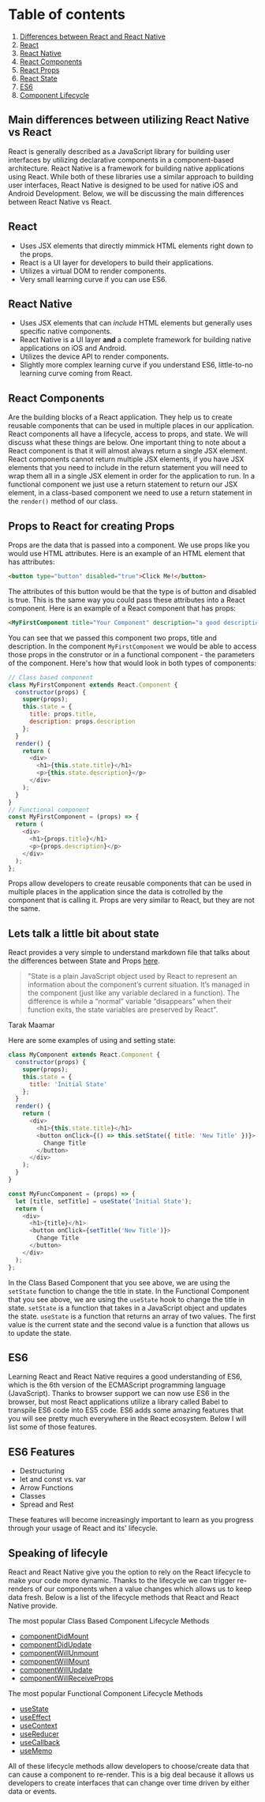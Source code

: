 # Table of contents
1. [Differences between React and React Native](#main-differences-between-utilizing-react-native-vs-react)
2. [React](#react)
3. [React Native](#react-native)
4. [React Components](#react-components)
5. [React Props](#props-to-react-for-creating-props)
6. [React State](#lets-talk-a-little-bit-about-state)
7. [ES6](#es6)
8. [Component Lifecycle](#speaking-of-lifecycle)

## Main differences between utilizing React Native vs React

React is generally described as a JavaScript library for building user interfaces by utilizing declarative components in a component-based architecture. React Native is a framework for building native applications using React. While both of these libraries use a similar approach to building user interfaces, React Native is designed to be used for native iOS and Android Development. Below, we will be discussing the main differences between React Native vs React.

## React

- Uses JSX elements that directly mimmick HTML elements right down to the props.
- React is a UI layer for developers to build their applications.
- Utilizes a virtual DOM to render components.
- Very small learning curve if you can use ES6.

## React Native

- Uses JSX elements that can *include* HTML elements but generally uses specific native components.
- React Native is a UI layer **and** a complete framework for building native applications on iOS and Android.
- Utilizes the device API to render components.
- Slightly more complex learning curve if you understand ES6, little-to-no learning curve coming from React.

## React Components
Are the building blocks of a React application. They help us to create reusable components that can be used in multiple places in our application. React components all have a lifecycle, access to props, and state. We will discuss what these things are below. One important thing to note about a React component is that it will almost always return a single JSX element. React components cannot return multiple JSX elements, if you have JSX elements that you need to include in the return statement you will need to wrap them all in a single JSX element in order for the application to run. In a functional component we just use a return statement to return our JSX element, in a class-based component we need to use a return statement in the `render()` method of our class.
## Props to React for creating Props
Props are the data that is passed into a component. We use props like you would use HTML attributes. Here is an example of an HTML element that has attributes:
```html
<button type="button" disabled="true">Click Me!</button>
```
The attributes of this button would be that the type is of button and disabled is true. This is the same way you could pass these attributes into a React component. Here is an example of a React component that has props:
```html
<MyFirstComponent title="Your Component" description="a good description">
```
You can see that we passed this component two props, title and description. In the component `MyFirstComponent` we would be able to access those props in the construtor or in a functional component - the parameters of the component. Here's how that would look in both types of components:
```javascript
// Class based component
class MyFirstComponent extends React.Component {
  constructor(props) {
    super(props);
    this.state = {
      title: props.title,
      description: props.description
    };
  }
  render() {
    return (
      <div>
        <h1>{this.state.title}</h1>
        <p>{this.state.description}</p>
      </div>
    );
  }
}
// Functional component
const MyFirstComponent = (props) => {
  return (
    <div>
      <h1>{props.title}</h1>
      <p>{props.description}</p>
    </div>
  );
};
```
Props allow developers to create reusable components that can be used in multiple places in the application since the data is cotrolled by the component that is calling it. Props are very similar to React, but they are not the same.

## Lets talk a little bit about state
React provides a very simple to understand markdown file that talks about the differences between State and Props [here](https://github.com/uberVU/react-guide/blob/master/props-vs-state.md). 

> "State is a plain JavaScript object used by React to represent an information about the component’s current situation. It’s managed in the component (just like any variable declared in a function). The difference is while a “normal” variable “disappears” when their function exits, the state variables are preserved by React".

Tarak Maamar

Here are some examples of using and setting state:
```javascript
class MyComponent extends React.Component {
  constructor(props) {
    super(props);
    this.state = {
      title: 'Initial State'
    };
  }
  render() {
    return (
      <div>
        <h1>{this.state.title}</h1>
        <button onClick={() => this.setState({ title: 'New Title' })}>
          Change Title
        </button>
      </div>
    );
  }
}

const MyFuncComponent = (props) => {
  let [title, setTitle] = useState('Initial State');
  return (
    <div>
      <h1>{title}</h1>
      <button onClick={setTitle('New Title')}>
        Change Title
      </button>
    </div>
  );
};
```
In the Class Based Component that you see above, we are using the `setState` function to change the title in state. In the Functional Component that you see above, we are using the `useState` hook to change the title in state. `setState` is a function that takes in a JavaScript object and updates the state. `useState` is a function that returns an array of two values. The first value is the current state and the second value is a function that allows us to update the state.

## ES6
Learning React and React Native requires a good understanding of ES6, which is the 6th version of the ECMAScript programming language (JavaScript). Thanks to browser support we can now use ES6 in the browser, but most React applications utilize a library called Babel to transpile ES6 code into ES5 code. ES6 adds some amazing features that you will see pretty much everywhere in the React ecosystem. Below I will list some of those features.

## ES6 Features

- Destructuring
- let and const vs. var
- Arrow Functions
- Classes
- Spread and Rest

These features will become increasingly important to learn as you progress through your usage of React and its' lifecycle.

## Speaking of lifecyle

React and React Native give you the option to rely on the React lifecycle to make your code more dynamic. Thanks to the lifecycle we can trigger re-renders of our components when a value changes which allows us to keep data fresh. Below is a list of the lifecycle methods that React and React Native provide.

The most popular Class Based Component Lifecycle Methods
- [componentDidMount](https://reactjs.org/docs/react-component.html#componentdidmount)
- [componentDidUpdate](https://reactjs.org/docs/react-component.html#componentdidupdate)
- [componentWillUnmount](https://reactjs.org/docs/react-component.html#componentwillunmount)
- [componentWillMount](https://reactjs.org/docs/react-component.html#componentwillmount)
- [componentWillUpdate](https://reactjs.org/docs/react-component.html#componentwillupdate)
- [componentWillReceiveProps](https://reactjs.org/docs/react-component.html#componentwillreceiveprops)

The most popular Functional Component Lifecycle Methods
- [useState](https://reactjs.org/docs/hooks-reference.html#usestate)
- [useEffect](https://reactjs.org/docs/hooks-reference.html#useeffect)
- [useContext](https://reactjs.org/docs/hooks-reference.html#usecontext)
- [useReducer](https://reactjs.org/docs/hooks-reference.html#usereducer)
- [useCallback](https://reactjs.org/docs/hooks-reference.html#usecallback)
- [useMemo](https://reactjs.org/docs/hooks-reference.html#usememo)

All of these lifecycle methods allow developers to choose/create data that can cause a component to re-render. This is a big deal because it allows us developers to create interfaces that can change over time driven by either data or events.
